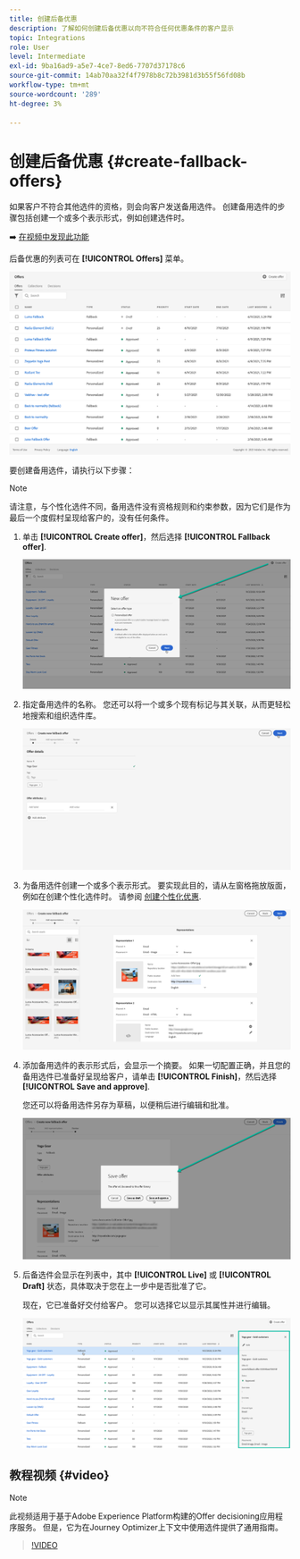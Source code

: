 ```yaml
---
title: 创建后备优惠
description: 了解如何创建后备优惠以向不符合任何优惠条件的客户显示
topic: Integrations
role: User
level: Intermediate
exl-id: 9ba16ad9-a5e7-4ce7-8ed6-7707d37178c6
source-git-commit: 14ab70aa32f4f7978b8c72b3981d3b55f56fd08b
workflow-type: tm+mt
source-wordcount: '289'
ht-degree: 3%

---
```


# 创建后备优惠 {#create-fallback-offers}

如果客户不符合其他选件的资格，则会向客户发送备用选件。 创建备用选件的步骤包括创建一个或多个表示形式，例如创建选件时。

➡️ [在视频中发现此功能](#video)

后备优惠的列表可在 **[!UICONTROL Offers]** 菜单。

![](../assets/offers_list.png)

要创建备用选件，请执行以下步骤：

>[!NOTE]
>
>请注意，与个性化选件不同，备用选件没有资格规则和约束参数，因为它们是作为最后一个度假村呈现给客户的，没有任何条件。

1. 单击 **[!UICONTROL Create offer]**，然后选择 **[!UICONTROL Fallback offer]**.

   ![](../assets/create_fallback.png)

1. 指定备用选件的名称。 您还可以将一个或多个现有标记与其关联，从而更轻松地搜索和组织选件库。

   ![](../assets/fallback_details.png)

1. 为备用选件创建一个或多个表示形式。 要实现此目的，请从左窗格拖放版面，例如在创建个性化选件时。 请参阅 [创建个性化优惠](../offer-library/creating-personalized-offers.md).

   ![](../assets/fallback_content.png)

1. 添加备用选件的表示形式后，会显示一个摘要。 如果一切配置正确，并且您的备用选件已准备好呈现给客户，请单击 **[!UICONTROL Finish]**，然后选择 **[!UICONTROL Save and approve]**.

   您还可以将备用选件另存为草稿，以便稍后进行编辑和批准。

   ![](../assets/fallback_review.png)

1. 后备选件会显示在列表中，其中 **[!UICONTROL Live]** 或 **[!UICONTROL Draft]** 状态，具体取决于您在上一步中是否批准了它。

   现在，它已准备好交付给客户。 您可以选择它以显示其属性并进行编辑。 <!-- no suppression? -->

   ![](../assets/fallback_created.png)

## 教程视频 {#video}

>[!NOTE]
>
>此视频适用于基于Adobe Experience Platform构建的Offer decisioning应用程序服务。 但是，它为在Journey Optimizer上下文中使用选件提供了通用指南。

>[!VIDEO](https://video.tv.adobe.com/v/329383?quality=12)
